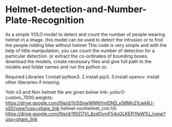 # Helmet-detection-and-Number-Plate-Recognition
Its a simple YOLO model to detect and count the number of people wearing helmet in a image. this model can be used to detect the intrusion or to find the people ridding bike without helmet
This code is very simple and with the help of little manipulation, you can count the number of detection for a particular detection. or extract the co-ordinates of bounding boxes. download the models, create necessary files and give full path to the models and folder names and run the python sc

Required Libraries
1.install python3.
2.install pip3.
3.install opencv.
install other liberaries if missing.

Yolo v3 and Non helmet file are given below link:
yolov3-custom_7000.weights: https://drive.google.com/file/d/1riSSnwWNNYmlDNS_vS6Mn21cwkRJ-oS5/view?usp=share_link
helmet-nonhelmet_cnn.h5: https://drive.google.com/file/d/1f9Zl7Vl_8zdOvniF54oGLKEPi1feW1U_/view?usp=share_link
